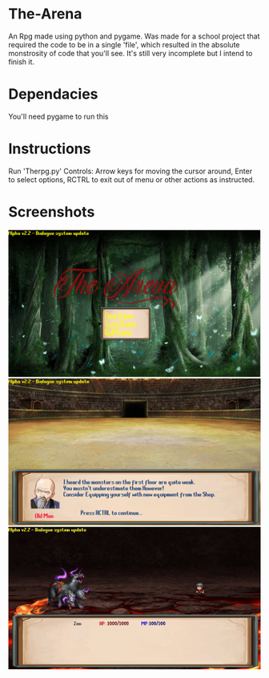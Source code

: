 # The-Arena
An Rpg made using python and pygame.
Was made for a school project that required the code to be in a single 'file', which resulted in the absolute monstrosity of code that you'll see. It's still very incomplete but I intend to finish it.

# Dependacies
You'll need pygame to run this

# Instructions
Run 'Therpg.py'
Controls: Arrow keys for moving the cursor around, Enter to select options, RCTRL to exit out of menu or other actions as instructed.

# Screenshots
![Screenshot](pic1.PNG)
![Screenshot2](pic2.PNG)
![Gif](battle.gif)
